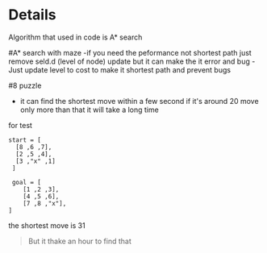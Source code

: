 # Details
Algorithm that used in code is A* search

#A* search with maze 
-if you need the peformance not shortest path just remove seld.d (level of node) update 
but it can make the it error and bug
-Just update level to cost to make it shortest path and prevent bugs

#8 puzzle 
- it can find the shortest move within a few second if it's around 20 move only
more than that it will take a long time 

for test 
```
start = [ 
  [8 ,6 ,7],
  [2 ,5 ,4],
  [3 ,"x" ,1]
 ]
 
 goal = [
    [1 ,2 ,3],
    [4 ,5 ,6],
    [7 ,8 ,"x"],
]
```

the shortest move is 31
>But it thake an hour to find that
